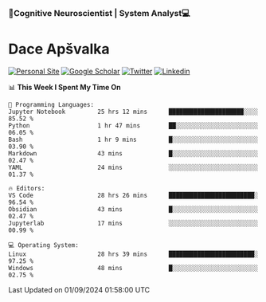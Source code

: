 ### 🧠Cognitive Neuroscientist | System Analyst💻
# Dace Apšvalka

[![Personal Site](https://img.shields.io/badge/website-teal?style=for-the-badge&logo=About.me&logoColor=white)](https://dcdace.net/)
[![Google Scholar](https://img.shields.io/badge/Scholar-yellow?style=for-the-badge&logo=googlescholar&logoColor=ffffff)](https://scholar.google.com/citations?hl=en&user=W8q0HBkAAAAJ&view_op=list_works&sortby=pubdate)
[![Twitter](https://img.shields.io/badge/Twitter-1DA1F2?logo=twitter&logoColor=white&style=for-the-badge)](https://twitter.com/dcdace)
[![Linkedin](https://img.shields.io/badge/linkedin-0077B5?logo=linkedin&logoColor=white&style=for-the-badge)](https://www.linkedin.com/in/dace-apsvalka/)

<!--
[![Dace's wakatime stats](https://github-readme-stats.vercel.app/api/wakatime?username=dcdace&theme=react&layout=compact&custom_title=Coding+past+7+days&v=2)](https://github.com/dcdace/dcdace)


[![github](https://img.shields.io/github/followers/dcdace?logo=github&style=plastic)](https://github.com/dcdace?tab=followers "GitHub followers")
[![wakatime](https://wakatime.com/badge/user/6e7556d3-b1db-4eef-a7e8-9bad735fc27e.svg?style=plastic?v=2)](https://wakatime.com/@6e7556d3-b1db-4eef-a7e8-9bad735fc27e "Total time coded since Feb 28 2022")

[![twitter](https://img.shields.io/twitter/follow/dcdace?label=followers&logo=twitter&color=%23007ec6&style=plastic)](https://twitter.com/dcdace "Twitter followers")

[![Dace's languages](https://github-readme-stats-one-nu-13.vercel.app/api/top-langs/?username=dcdace&langs_count=10&theme=nord&layout=compact)](https://github.com/anuraghazra/github-readme-stats) 
[![Dace's GitHub stats](https://github-readme-stats-one-nu-13.vercel.app/api?username=dcdace&theme=dracula&hide=prs,issues&count_private=true&show_icons=true&hide_rank=true&include_all_commits=true&hide_title=false&custom_title=GitHub+Stats)](https://github.com/anuraghazra/github-readme-stats)
-->

<!--START_SECTION:waka-->
📊 **This Week I Spent My Time On** 

```text
💬 Programming Languages: 
Jupyter Notebook         25 hrs 12 mins      █████████████████████░░░░   85.52 % 
Python                   1 hr 47 mins        ██░░░░░░░░░░░░░░░░░░░░░░░   06.05 % 
Bash                     1 hr 9 mins         █░░░░░░░░░░░░░░░░░░░░░░░░   03.90 % 
Markdown                 43 mins             █░░░░░░░░░░░░░░░░░░░░░░░░   02.47 % 
YAML                     24 mins             ░░░░░░░░░░░░░░░░░░░░░░░░░   01.37 % 

🔥 Editors: 
VS Code                  28 hrs 26 mins      ████████████████████████░   96.54 % 
Obsidian                 43 mins             █░░░░░░░░░░░░░░░░░░░░░░░░   02.47 % 
Jupyterlab               17 mins             ░░░░░░░░░░░░░░░░░░░░░░░░░   00.99 % 

💻 Operating System: 
Linux                    28 hrs 39 mins      ████████████████████████░   97.25 % 
Windows                  48 mins             █░░░░░░░░░░░░░░░░░░░░░░░░   02.75 % 
```


 Last Updated on 01/09/2024 01:58:00 UTC
<!--END_SECTION:waka-->

